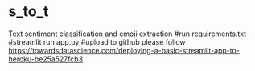 
# s_to_t
Text sentiment classification and emoji extraction
#run requirements.txt
#streamlit run app.py
#upload to github
please follow https://towardsdatascience.com/deploying-a-basic-streamlit-app-to-heroku-be25a527fcb3
